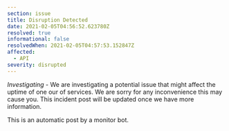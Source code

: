 ```yaml
---
section: issue
title: Disruption Detected
date: 2021-02-05T04:56:52.623780Z
resolved: true
informational: false
resolvedWhen: 2021-02-05T04:57:53.152847Z
affected:
  - API
severity: disrupted
---
```

*Investigating* - We are investigating a potential issue that might affect the uptime of one our of services. We are sorry for any inconvenience this may cause you. This incident post will be updated once we have more information.

This is an automatic post by a monitor bot.
        